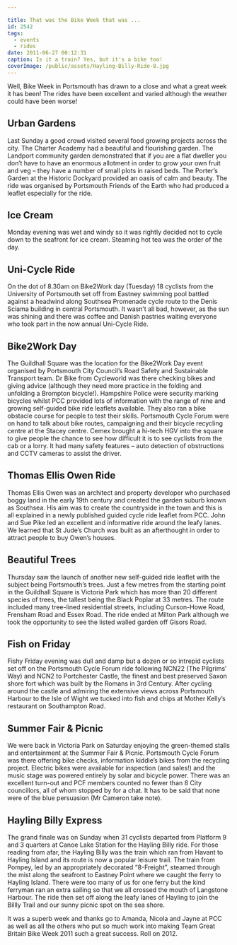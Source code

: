 ```yaml
---

title: That was the Bike Week that was ...
id: 2542
tags:
  - events
  - rides
date: 2011-06-27 00:12:31
caption: Is it a train? Yes, but it's a bike too!
coverImage: /public/assets/Hayling-Billy-Ride-8.jpg
---
```


Well, Bike Week in Portsmouth has drawn to a close and what a great week it has been! The rides have been excellent and varied although the weather could have been worse!

## Urban Gardens

Last Sunday a good crowd visited several food growing projects across the city. The Charter Academy had a beautiful and flourishing garden. The Landport community garden demonstrated that if you are a flat dweller you don’t have to have an enormous allotment in order to grow your own fruit and veg – they have a number of small plots in raised beds. The Porter’s Garden at the Historic Dockyard provided an oasis of calm and beauty. The ride was organised by Portsmouth Friends of the Earth who had produced a leaflet especially for the ride.

## Ice Cream

Monday evening was wet and windy so it was rightly decided not to cycle down to the seafront for ice cream. Steaming hot tea was the order of the day.

## Uni-Cycle Ride

On the dot of 8.30am on Bike2Work day (Tuesday) 18 cyclists from the University of Portsmouth set off from Eastney swimming pool battled against a headwind along Southsea Promenade cycle route to the Denis Sciama building in central Portsmouth. It wasn’t all bad, however, as the sun was shining and there was coffee and Danish pastries waiting everyone who took part in the now annual Uni-Cycle Ride.

## Bike2Work Day

The Guildhall Square was the location for the Bike2Work Day event organised by Portsmouth City Council’s Road Safety and Sustainable Transport team. Dr Bike from Cycleworld was there checking bikes and giving advice (although they need more practice in the folding and unfolding a Brompton bicycle!). Hampshire Police were security marking bicycles whilst PCC provided lots of information with the range of nine and growing self-guided bike ride leaflets available. They also ran a bike obstacle course for people to test their skills. Portsmouth Cycle Forum were on hand to talk about bike routes, campaigning and their bicycle recycling centre at the Stacey centre. Cemex brought a hi-tech HGV into the square to give people the chance to see how difficult it is to see cyclists from the cab or a lorry. It had many safety features – auto detection of obstructions and CCTV cameras to assist the driver.

## Thomas Ellis Owen Ride

Thomas Ellis Owen was an architect and property developer who purchased boggy land in the early 19th century and created the garden suburb known as Southsea. His aim was to create the countryside in the town and this is all explained in a newly published guided cycle ride leaflet from PCC. John and Sue Pike led an excellent and informative ride around the leafy lanes. We learned that St Jude’s Church was built as an afterthought in order to attract people to buy Owen’s houses.

## Beautiful Trees

Thursday saw the launch of another new self-guided ride leaflet with the subject being Portsmouth’s trees. Just a few metres from the starting point in the Guildhall Square is Victoria Park which has more than 20 different species of trees, the tallest being the Black Poplar at 33 metres. The route included many tree-lined residential streets, including Curson-Howe Road, Frensham Road and Essex Road. The ride ended at Milton Park although we took the opportunity to see the listed walled garden off Gisors Road.

## Fish on Friday

Fishy Friday evening was dull and damp but a dozen or so intrepid cyclists set off on the Portsmouth Cycle Forum ride following NCN22 (The Pilgrims’ Way) and NCN2 to Portchester Castle, the finest and best preserved Saxon shore fort which was built by the Romans in 3rd Century. After cycling around the castle and admiring the extensive views across Portsmouth Harbour to the Isle of Wight we tucked into fish and chips at Mother Kelly’s restaurant on Southampton Road.

## Summer Fair & Picnic

We were back in Victoria Park on Saturday enjoying the green-themed stalls and entertainment at the Summer Fair &amp; Picnic. Portsmouth Cycle Forum was there offering bike checks, information kiddie’s bikes from the recycling project. Electric bikes were available for inspection (and sales!) and the music stage was powered entirely by solar and bicycle power. There was an excellent turn-out and PCF members counted no fewer than 8 City councillors, all of whom stopped by for a chat. It has to be said that none were of the blue persuasion (Mr Cameron take note).

## Hayling Billy Express

The grand finale was on Sunday when 31 cyclists departed from Platform 9 and 3 quarters at Canoe Lake Station for the Hayling Billy ride. For those reading from afar, the Hayling Billy was the train which ran from Havant to Hayling Island and its route is now a popular leisure trail. The train from Pompey, led by an appropriately decorated “8-Freight”, steamed through the mist along the seafront to Eastney Point where we caught the ferry to Hayling Island. There were too many of us for one ferry but the kind ferryman ran an extra sailing so that we all crossed the mouth of Langstone Harbour. The ride then set off along the leafy lanes of Hayling to join the Billly Trail and our sunny picnic spot on the sea shore.

It was a superb week and thanks go to Amanda, Nicola and Jayne at PCC as well as all the others who put so much work into making Team Great Britain Bike Week 2011 such a great success. Roll on 2012.